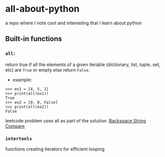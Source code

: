 # all-about-python
a repo where I note cool and interesting that I learn about python


## Built-in functions
### `all`:
return true if all the elements of a given iterable (dictionary, list, tuple, set, etc) are `True` or empty else return `False`.
- example: 
```
>>> ex1 = [4, 5, 1]
>>> print(all(ex1))
True
>>> ex2 = [0, 0, False]
>>> print(all(ex2))
False
```

leetcode problem uses all as part of the solution.
[Backspace String Compare](https://leetcode.com/problems/backspace-string-compare/)

### `intertools`
functions creating iterators for efficient looping
